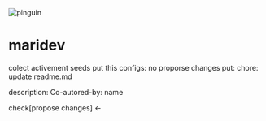 ![pinguin](https://user-images.githubusercontent.com/109529116/179971676-7f3ca24f-341c-4ddf-bba7-560aaed06821.jpeg)
# maridev
colect activement seeds put this configs: 
no proporse changes put: 
chore: update readme.md 


description:
Co-autored-by: name <email>
  
  check[propose changes] <- 
